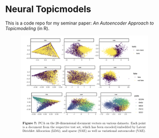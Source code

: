 Neural Topicmodels
================

This is a code repo for my seminar paper: *An Autoencoder Approach to Topicmodeling* (in R).

<center>
<img src = "doc_embed.png" style="width:80%;">
</center>
